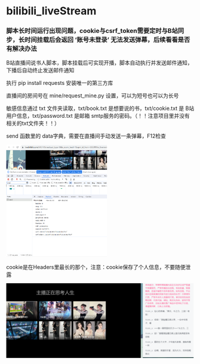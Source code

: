 # bilibili_liveStream

### 脚本长时间运行出现问题，cookie与csrf_token需要定时与B站同步，长时间挂载后会返回 ‘账号未登录’ 无法发送弹幕，后续看看是否有解决办法

B站直播间说书人脚本，脚本挂载后可实现开播，脚本自动执行并发送邮件通知，下播后自动终止发送邮件通知

执行 pip install requests 安装唯一的第三方库

直播间的房间号在 mine/request_mine.py 设置，可以为短号也可以为长号

敏感信息通过 txt 文件夹读取，txt/book.txt 是想要说的书，txt/cookie.txt 是 B站用户信息，txt/password.txt 是邮箱 smtp服务的密码。（！！注意项目里并没有相关的txt文件夹！！）

send 函数里的 data字典，需要在直播间手动发送一条弹幕，F12检查

<img alt="img.png" height="300" src="img/img.png" />

cookie是在Headers里最长的那个，注意：cookie保存了个人信息，不要随便泄露

<img alt="img_1.png" height="200" src="img/img_1.png" />
